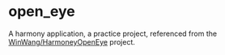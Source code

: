 # open_eye
A harmony application, a practice project, referenced from the [WinWang/HarmoneyOpenEye](https://github.com/WinWang/HarmoneyOpenEye) project.

